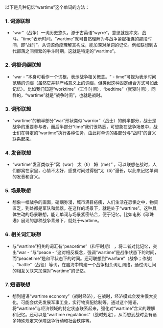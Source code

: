 以下是几种记忆“wartime”这个单词的方法：

### 1. 词源联想
 - “war”（战争）一词历史悠久，源于古英语“wyrre”，意思就是冲突、战斗。“time”表示时间。“wartime”就可自然理解为与战争紧密相连的那段时间，即“战时”。从词源角度理解其构成，能加深对单词的记忆。例如联想到古代部落之间频繁的争斗时期，这就是特定的“wartime”。

### 2. 词根词缀联想
 - “war - ”本身可看作一个词根，表示战争相关概念。“ - time”可视为表示时间范畴的词缀（虽然它并非严格意义上的词缀，但类似这种固定组合方式可如此记忆）。比如我们知道“worktime”（工作时间），“bedtime”（就寝时间），同样的，“wartime”就是“战争时间”，也就是战时。 

### 3. 词形联想
 - “wartime”的前半部分“war”形状类似“warrior”（战士）的前半部分，战士是战争的重要参与者，而后半部分“time”我们很熟悉，可想象在战争场景中，战士们在特定的“wartime”执行各种任务，由此将单词的各部分与“战时”的含义联系起来。

### 4. 发音联想
 - “wartime”发音类似于“窝（war） 太（ti） 姆（me）” ，可以联想在战时，人们都窝在家里，心情不太好，感觉时间过得很“太（ti）”漫长，以此来记忆单词的发音和含义。 

### 5. 场景联想
 - 想象一幅战争的画面，硝烟弥漫，城市满目疮痍，人们生活在恐惧之中，物资匮乏，到处都是军队和武器。在这样的场景下，就是处于“wartime”。这种具体生动的场景联想，能让单词与场景紧密结合，便于记忆。比如电影《珍珠港》展现的那种战争背景下，就处于wartime。 

### 6. 相关词汇联想
 - 与“wartime”相关的词汇有“peacetime”（和平时期） ，将二者对比记忆，突出“war - ”与“peace - ”这对相反概念，强调“wartime”是战争状态下的时间，而“peacetime”是和平状态下的时间。还可联想到“warfare”（战争；作战） 、“battle”（战役）等词，在脑海中构建一个战争相关词汇网络，通过词汇间的相互关联来加深对“wartime”的记忆。

### 7. 短语联想
 - 想到短语“wartime economy”（战时经济），在战时，经济模式会发生很大变化，可能会优先发展军事工业，实行物资配给制等。通过这个短语，将“wartime”与经济领域的特定状态联系起来，强化对“wartime”含义的理解和记忆。还可以是“wartime regulations”（战时规定），从而想到战时会有诸多特殊规定来保障战争行动和社会秩序等。 